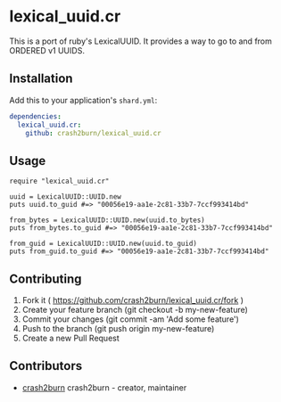 # lexical_uuid.cr

This is a port of ruby's LexicalUUID. It provides a way to go to and from ORDERED v1 UUIDS.

## Installation

Add this to your application's `shard.yml`:

```yaml
dependencies:
  lexical_uuid.cr:
    github: crash2burn/lexical_uuid.cr
```

## Usage

```crystal
require "lexical_uuid.cr"

uuid = LexicalUUID::UUID.new
puts uuid.to_guid #=> "00056e19-aa1e-2c81-33b7-7ccf993414bd"

from_bytes = LexicalUUID::UUID.new(uuid.to_bytes)
puts from_bytes.to_guid #=> "00056e19-aa1e-2c81-33b7-7ccf993414bd"

from_guid = LexicalUUID::UUID.new(uuid.to_guid)
puts from_guid.to_guid #=> "00056e19-aa1e-2c81-33b7-7ccf993414bd"
```


## Contributing

1. Fork it ( https://github.com/crash2burn/lexical_uuid.cr/fork )
2. Create your feature branch (git checkout -b my-new-feature)
3. Commit your changes (git commit -am 'Add some feature')
4. Push to the branch (git push origin my-new-feature)
5. Create a new Pull Request

## Contributors

- [crash2burn](https://github.com/crash2burn) crash2burn - creator, maintainer
